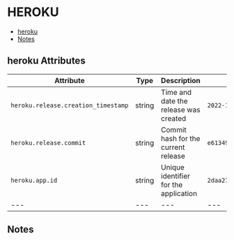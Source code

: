 
<!--- Hugo front matter used to generate the website version of this page:
--->

# HEROKU

- [heroku](#heroku)
- [Notes](#notes)

## heroku Attributes

| Attribute  | Type | Description  | Examples  | Stability |
|---|---|---|---|---|
| `heroku.release.creation_timestamp` | string | Time and date the release was created  |`2022-10-23T18:00:42Z` | ![Experimental](https://img.shields.io/badge/-experimental-blue) |
| `heroku.release.commit` | string | Commit hash for the current release  |`e6134959463efd8966b20e75b913cafe3f5ec` | ![Experimental](https://img.shields.io/badge/-experimental-blue) |
| `heroku.app.id` | string | Unique identifier for the application  |`2daa2797-e42b-4624-9322-ec3f968df4da` | ![Experimental](https://img.shields.io/badge/-experimental-blue) |
|---|---|---|---|---|

## Notes

